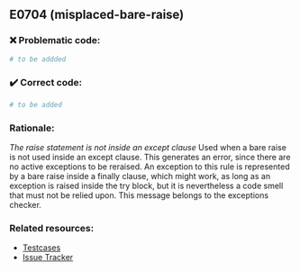 ## E0704 (misplaced-bare-raise)

### :x: Problematic code:

```python
# to be addded
```

### :heavy_check_mark: Correct code:

```python
# to be added
```

### Rationale:

 *The raise statement is not inside an except clause*
  Used when a bare raise is not used inside an except clause. This generates an
  error, since there are no active exceptions to be reraised. An exception to
  this rule is represented by a bare raise inside a finally clause, which might
  work, as long as an exception is raised inside the try block, but it is
  nevertheless a code smell that must not be relied upon. This message belongs
  to the exceptions checker.



### Related resources:

- [Testcases](#)
- [Issue Tracker](https://github.com/PyCQA/pylint/issues?q=is%3Aissue+%22misplaced-bare-raise%22+OR+%22E0704%22)
